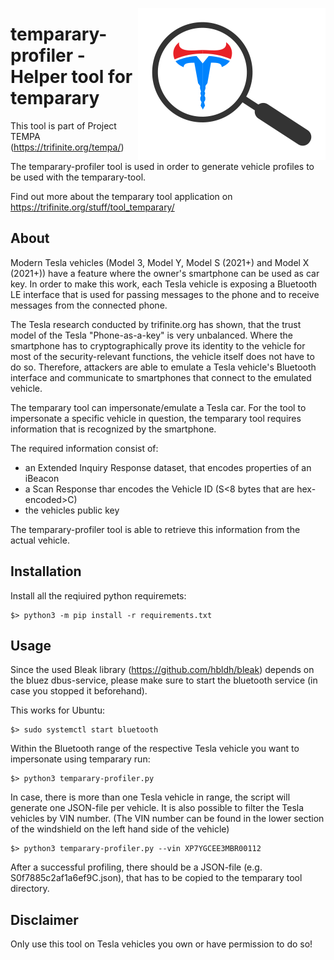 <a href="https://trifinite.org/stuff/tool_temparary-profiler/" target="_blank"><img align="right" src="/images/temparary-profiler_logo.png"/></a>

# temparary-profiler - Helper tool for temparary
This tool is part of Project TEMPA (https://trifinite.org/tempa/)

The temparary-profiler tool is used in order to generate vehicle profiles to be used with the temparary-tool.

Find out more about the temparary tool application on https://trifinite.org/stuff/tool_temparary/ 

## About
Modern Tesla vehicles (Model 3, Model Y, Model S (2021+) and Model X (2021+)) have a feature where the owner's smartphone can be used as car key. In order to make this work, each Tesla vehicle is exposing a Bluetooth LE interface that is used for passing messages to the phone and to receive messages from the connected phone.

The Tesla research conducted by trifinite.org has shown, that the trust model of the Tesla "Phone-as-a-key" is very unbalanced. Where the smartphone has to cryptographically prove its identity to the vehicle for most of the security-relevant functions, the vehicle itself does not have to do so. Therefore, attackers are able to emulate a Tesla vehicle's Bluetooth interface and communicate to smartphones that connect to the emulated vehicle.

The temparary tool can impersonate/emulate a Tesla car. For the tool to impersonate a specific vehicle in question, the temparary tool requires information that is recognized by the smartphone.

The required information consist of:
* an Extended Inquiry Response dataset, that encodes properties of an iBeacon
* a Scan Response thar encodes the Vehicle ID (S<8 bytes that are hex-encoded>C)
* the vehicles public key

The temparary-profiler tool is able to retrieve this information from the actual vehicle.

## Installation
Install all the reqiuired python requiremets:
```
$> python3 -m pip install -r requirements.txt
```

## Usage
Since the used Bleak library (https://github.com/hbldh/bleak) depends on the bluez dbus-service, please make sure to start the bluetooth service (in case you stopped it beforehand).

This works for Ubuntu:
```
$> sudo systemctl start bluetooth
```

Within the Bluetooth range of the respective Tesla vehicle you want to impersonate using temparary run:
```
$> python3 temparary-profiler.py
```

In case, there is more than one Tesla vehicle in range, the script will generate one JSON-file per vehicle. It is also possible to filter the Tesla vehicles by VIN number. (The VIN number can be found in the lower section of the windshield on the left hand side of the vehicle)
```
$> python3 temparary-profiler.py --vin XP7YGCEE3MBR00112
```

After a successful profiling, there should be a JSON-file (e.g. S0f7885c2af1a6ef9C.json), that has to be copied to the temparary tool directory.

## Disclaimer
Only use this tool on Tesla vehicles you own or have permission to do so!
